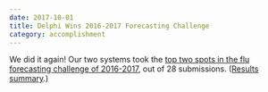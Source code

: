 ```yaml
---
date: 2017-10-01
title: Delphi Wins 2016-2017 Forecasting Challenge
category: accomplishment
---
```


We did it again! Our two systems took the [top two spots in the flu forecasting challenge of 2016-2017](https://www.cmu.edu/news/stories/archives/2017/september/flu-forecasts.html), out of 28 submissions. ([Results summary](https://www.cs.cmu.edu/~roni/CDC%20Flu%20Challenge%202016-2017%20Results.pdf).)
